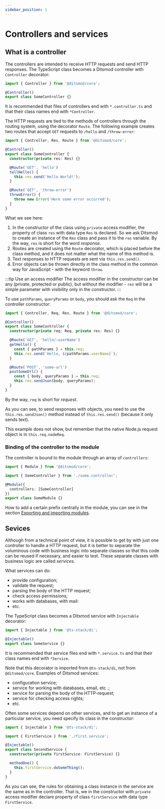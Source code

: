 ```yaml
---
sidebar_position: 1
---
```


# Controllers and services

## What is a controller

The controllers are intended to receive HTTP requests and send HTTP responses. The TypeScript class becomes a Ditsmod controller with `Controller` decorator:

```ts
import { Controller } from '@ditsmod/core';

@Controller()
export class SomeController {}
```

It is recommended that files of controllers end with `*.controller.ts` and that their class names end with `*Controller`.

<!--
In general, you can transfer an object with the following properties to the `Controller` decorator:

```ts
import { Controller } from '@ditsmod/core';

@Controller({
  providersPerRou: [], // Route-level providers
  providersPerReq: [] // Request-level providers
})
export class SomeController {}
```
-->

The HTTP requests are tied to the methods of controllers through the routing system, using the decorator `Route`. The following example creates two routes that accept `GET` requests to `/hello` and `/throw-error`:

```ts
import { Controller, Res, Route } from '@ditsmod/core';

@Controller()
export class SomeController {
  constructor(private res: Res) {}

  @Route('GET', 'hello')
  tellHello() {
    this.res.send('Hello World!');
  }

  @Route('GET', 'throw-error')
  thrwoError() {
    throw new Error('Here some error occurred');
  }
}
```

What we see here:

1. In the constructor of the class using `private` access modifier, the property of class `res` with data type `Res` is declared. So we ask Ditsmod to create an instance of the `Res` class and pass it to the `res` variable. By the way, `res` is short for the word _response_.
2. Routes are created using the `Route` decorator, which is placed before the class method, and it does not matter what the name of this method is.
3. Text responses to HTTP requests are sent via `this.res.send()`.
4. Error objects can be thrown directly in the class method in the common way for JavaScript - with the keyword `throw`.

:::tip Use an access modifier
The access modifier in the constructor can be any (private, protected or public), but without the modifier - `res` will be a simple parameter with visibility only in the constructor.
:::

To use `pathParams`, `queryParams` or `body`, you should ask the `Req` in the controller constructor:

```ts
import { Controller, Req, Res, Route } from '@ditsmod/core';

@Controller()
export class SomeController {
  constructor(private req: Req, private res: Res) {}

  @Route('GET', 'hello/:userName')
  getHello() {
    const { pathParams } = this.req;
    this.res.send(`Hello, ${pathParams.userName}`);
  }

  @Route('POST', 'some-url')
  postSomeUrl() {
    const { body, queryParams } = this.req;
    this.res.sendJson(body, queryParams);
  }
}
```

By the way, `req` is short for _request_.

As you can see, to send responses with objects, you need to use the `this.res.sendJson()` method instead of `this.res.send()` (because it only sends text).

This example does not show, but remember that the native Node.js request object is in `this.req.nodeReq`.

### Binding of the controller to the module

The controller is bound to the module through an array of `controllers`:

```ts
import { Module } from '@ditsmod/core';

import { SomeController } from './some.controller';

@Module({
  controllers: [SomeController]
})
export class SomeModule {}
```

How to add a certain prefix centrally in the module, you can see in the section [Exporting and importing modules][1].

## Sevices

Although from a technical point of view, it is possible to get by with just one controller to handle a HTTP request, but it is better to separate the voluminous code with business logic into separate classes so that this code can be reused if necessary, and easier to test. These separate classes with business logic are called _services_.

What services can do:

- provide configuration;
- validate the request;
- parsing the body of the HTTP request;
- check access permissions;
- works with databases, with mail:
- etc.

The TypeScript class becomes a Ditsmod service with `Injectable` decorator:

```ts
import { Injectable } from '@ts-stack/di';

@Injectable()
export class SomeService {}
```

It is recommended that service files end with `*.service.ts` and that their class names end with `*Service`.

Note that this decorator is imported from `@ts-stack/di`, not from `@ditsmod/core`.
Examples of Ditsmod services:

- configuration service;
- service for working with databases, email, etc .;
- service for parsing the body of the HTTP-request;
- service for checking access rights;
- etc.

Often some services depend on other services, and to get an instance of a particular service, you need specify its class in the constructor:

```ts
import { Injectable } from '@ts-stack/di';

import { FirstService } from './first.service';

@Injectable()
export class SecondService {
  constructor(private firstService: FirstService) {}

  methodOne() {
    this.firstService.doSomeThing();
  }
}
```

As you can see, the rules for obtaining a class instance in the service are the same as in the controller. That is, we in the constructor with `private` access modifier declare property of class `firstService` with data type `FirstService`.

[1]: /core/exports-and-imports#import-of-the-module
